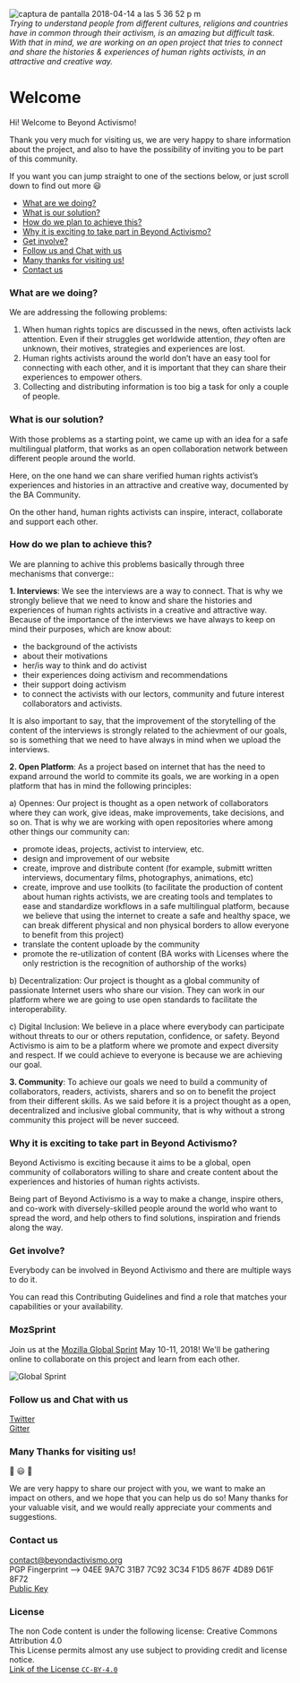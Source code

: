 ![captura de pantalla 2018-04-14 a las 5 36 52 p m](https://user-images.githubusercontent.com/32823481/38769888-7f244cea-400a-11e8-80a7-293dc415c086.png)  
_Trying to understand people from different cultures, religions and countries have in common through their activism, is an amazing but difficult task._
_With that in mind, we are working on an open project that tries
to connect and share the histories & experiences of human rights activists, in an attractive and creative way._

# Welcome

Hi! Welcome to Beyond Activismo!

Thank you very much  for visiting us, we are very happy to share information about the project, and also to have the possibility of inviting you to be part of this community.

If you want you can jump straight to one of the sections below, or just scroll down to find out more :smiley: 

* [What are we doing?](#what-are-we-doing)
* [What is our solution?](#what-is-our-solution)
* [How do we plan to achieve this?](#how-do-we-plan-to-achieve-this)
* [Why it is exciting to take part in Beyond Activismo?](#why-it-is-exciting-to-take-part-in-beyond-activismo)
* [Get involve?](#get-involve)
* [Follow us and Chat with us](#follow-us-and-chat-with-us)
* [Many thanks for visiting us!](#many-thanks-for-visiting-us)
* [Contact us](#contact-us)

### What are we doing?

We are addressing the following problems:

1. When human rights topics are discussed in the news, often activists lack attention. Even if their struggles get worldwide attention, _they_ often
are unknown, their motives, strategies and experiences are lost.
2. Human rights activists around the world don’t have an easy tool for connecting with each other, and it is important that they can share their
experiences to empower others.
3. Collecting and distributing information is too big a task for only a couple of people.

### What is our solution?
With those problems as a starting point, we came up with an idea for a safe multilingual platform, that works as an open collaboration network between different people around the world. 

Here, on the one hand we can share verified human rights
activist’s experiences and histories in an attractive and creative way, documented by the BA Community. 

On the other hand, human rights activists can inspire, interact, collaborate and support each other.

### How do we plan to achieve this?

We are planning to achive this problems basically through three mechanisms that converge::

**1. Interviews**: We see the interviews are a way to connect. 
That is why we strongly believe that we need to know and share the histories and experiences of human rights activists
in a creative and attractive way. Because of the importance of the interviews we have always to keep on mind their purposes, which are know about:

- the background of the activists
- about their motivations
- her/is way to think and do activist
- their experiences doing activism and recommendations
- their support doing activism
- to connect the activists with our lectors, community and future interest collaborators and activists.

It is also important to say, that the improvement of the storytelling of the content of the interviews is strongly related to the achievment of our goals, so is something that we need to have always in mind when we upload the interviews.

**2. Open Platform**: As a project based on internet that has the need to expand arround the world to commite its goals,
we are working in a open platform that has in mind the following principles:

a) Opennes: Our project is thought as a open network of collaborators where they can work, give ideas, make improvements, take decisions, and so on. 
That is why we are working with open repositories where among other things our community can:

- promote ideas, projects, activist to interview, etc.  
- design and improvement of our website
- create, improve and distribute content (for example, submitt written interviews, documentary films, photographys, animations, etc) 
- create, improve and use toolkits (to facilitate the production of content about human rights activists, we are creating tools and templates to ease and standardize workflows in a safe multilingual platform, because we believe that using the internet to create a safe and healthy space, we can break different physical and non physical borders to allow everyone to benefit from this project)
- translate the content uploade by the community
- promote the re-utilization of content (BA works with Licenses where the only restriction is the recognition of authorship of the works)

b) Decentralization: Our project is thought as a global community of passionate Internet users who share our vision. They can work in our platform where we are going to use open standards to facilitate the interoperability. 

c) Digital Inclusion: We believe in a place where everybody can participate without threats to our or others reputation, confidence, or safety. Beyond Activismo is aim to be a platform where we promote and expect diversity and respect. If we could achieve to everyone is because we are achieving our goal.


**3. Community**: To achieve our goals we need to build a community of collaborators, readers, activists, sharers and so on to benefit the project from their different skills. As we said before it is a project thought as a open, decentralized and inclusive global community, that is why without a strong community this project will be never succeed. 

### Why it is exciting to take part in Beyond Activismo?
Beyond Activismo is exciting because it aims to be a global, open community of collaborators willing to share and create content about the experiences and histories of human rights activists.

Being part of Beyond Activismo is a way to make a change, inspire others, and co-work with diversely-skilled people around the world who want to spread the word, and help others to find solutions, inspiration and
friends along the way.

### Get involve?

Everybody can be involved in Beyond Activismo and there are multiple ways to do it. 

You can read this Contributing Guidelines and find a role that matches your capabilities or your availability.  

### MozSprint

Join us at the [Mozilla Global Sprint](http://mozilla.github.io/global-sprint/) May 10-11, 2018! We'll be gathering online to collaborate on this project and learn from each other.

![Global Sprint](https://cloud.githubusercontent.com/assets/617994/24632585/b2b07dcc-1892-11e7-91cf-f9e473187cf7.png)

### Follow us and Chat with us
[Twitter][link_Twitter]   
[Gitter][link_Gitter]

### Many Thanks for visiting us!
:tada: :smiley: :tada:          

We are very happy to share our project with you, we want to make an impact on others, and we hope that you can help us do so!
Many thanks for your valuable visit, and we would really appreciate your comments and suggestions.

### Contact us
contact@beyondactivismo.org   
PGP Fingerprint --> 04EE 9A7C 31B7 7C92 3C34 F1D5 867F 4D89 D61F 8F72   
[Public Key][link_Publickey] 

### License

The non Code content is under the following license:
Creative Commons Attribution 4.0  
This License permits almost any use subject to providing credit and license notice.   
[Link of the License `CC-BY-4.0`](https://creativecommons.org/licenses/by/4.0/legalcode.txt)

[link_Publickey]: https://pgp.mit.edu/pks/lookup?op=get&search=0x867F4D89D61F8F72
[link_Twitter]: https://twitter.com/beyondactivismo
[link_Gitter]: https://gitter.im/Beyond-Activismo/Lobby
